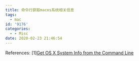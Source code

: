 ```yaml
---
title: 命令行获取macos系统相关信息
tags:
  - mac
id: '9176'
categories:
  - - Misc
date: 2020-02-23 21:46:54
---
```



<!-- more -->
References:
\[1\][Get OS X System Info from the Command Line](http://teczd.com/2015/09/23/osx-get-system-info-from-command-line/)